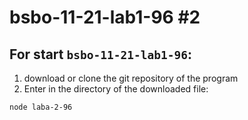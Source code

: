 # bsbo-11-21-lab1-96 #2

## For start `bsbo-11-21-lab1-96`:
1. download or clone the git repository of the program
2. Enter in the directory of the downloaded file:

```
node laba-2-96
```

